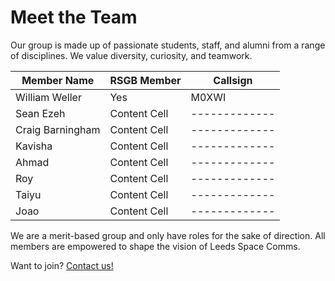 # Meet the Team

Our group is made up of passionate students, staff, and alumni from a range of disciplines. We value diversity, curiosity, and teamwork.

| Member Name    | RSGB Member | Callsign |
| -------------- | ----------- | -------- |
| William Weller | Yes         | M0XWI    |
| Sean Ezeh | Content Cell  | ------------- |
| Craig Barningham | Content Cell  | ------------- |
| Kavisha | Content Cell  | ------------- |
| Ahmad | Content Cell  | ------------- |
| Roy | Content Cell  | ------------- |
| Taiyu | Content Cell  | ------------- |
| Joao | Content Cell  | ------------- |

We are a merit-based group and only have roles for the sake of direction.
All members are empowered to shape the vision of Leeds Space Comms.

Want to join? [Contact us!](CONTACT.md)
